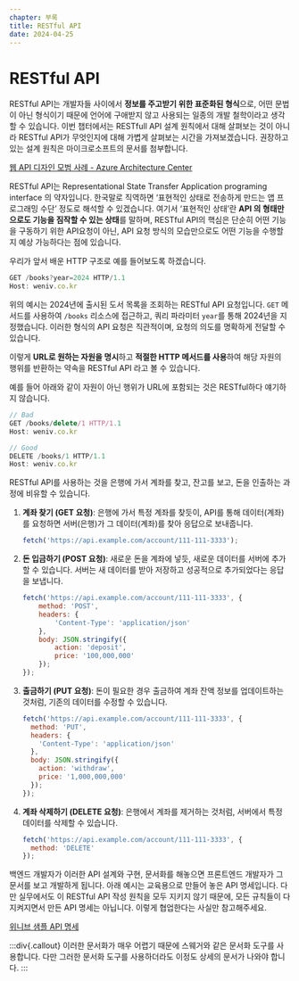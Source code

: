 ```yaml
---
chapter: 부록
title: RESTful API
date: 2024-04-25
---
```

# RESTful API

RESTful API는 개발자들 사이에서 **정보를 주고받기 위한 표준화된 형식**으로, 어떤 문법이 아닌 형식이기 때문에 언어에 구애받지 않고 사용되는 일종의 개발 철학이라고 생각할 수 있습니다. 이번 챕터에서는 RESTfull API 설계 원칙에서 대해 살펴보는 것이 아니라 RESTful API가 무엇인지에 대해 가볍게 살펴보는 시간을 가져보겠습니다. 권장하고 있는 설계 원칙은 마이크로소프트의 문서를 첨부합니다.

[웹 API 디자인 모범 사례 - Azure Architecture Center](https://learn.microsoft.com/ko-kr/azure/architecture/best-practices/api-design)

RESTful API는 Representational State Transfer Application programing interface 의 약자입니다. 한국말로 직역하면 ‘표현적인 상태로 전송하게 만드는 앱 프로그래밍 수단’ 정도로 해석할 수 있겠습니다. 여기서 ‘표현적인 상태’란 **API 의 형태만으로도 기능을 짐작할 수 있는 상태**를 말하며, RESTful API의 핵심은 단순히 어떤 기능을 구동하기 위한 API요청이 아닌, API 요청 방식의 모습만으로도 어떤 기능을 수행할지 예상 가능하다는 점에 있습니다.

우리가 앞서 배운 HTTP 구조로 예를 들어보도록 하겠습니다.

```javascript
GET /books?year=2024 HTTP/1.1
Host: weniv.co.kr
```

위의 예시는 2024년에 출시된 도서 목록을 조회하는 RESTful API 요청입니다. `GET` 메서드를 사용하여 `/books` 리소스에 접근하고, 쿼리 파라미터 `year`를 통해 2024년을 지정했습니다. 이러한 형식의 API 요청은 직관적이며, 요청의 의도를 명확하게 전달할 수 있습니다.

이렇게 **URL로 원하는 자원을 명시**하고 **적절한 HTTP 메서드를 사용**하여 해당 자원의 행위를 반환하는 약속을 RESTful API 라고 볼 수 있습니다.

예를 들어 아래와 같이 자원이 아닌 행위가 URL에 포함되는 것은 RESTful하다 얘기하지 않습니다.

```javascript
// Bad
GET /books/delete/1 HTTP/1.1
Host: weniv.co.kr

// Good
DELETE /books/1 HTTP/1.1
Host: weniv.co.kr
```

RESTful API를 사용하는 것을 은행에 가서 계좌를 찾고, 잔고를 보고, 돈을 인출하는 과정에 비유할 수 있습니다.

1. **계좌 찾기 (GET 요청)**: 은행에 가서 특정 계좌를 찾듯이, API를 통해 데이터(계좌)를 요청하면 서버(은행)가 그 데이터(계좌)를 찾아 응답으로 보내줍니다.
    
    ```jsx
    fetch('https://api.example.com/account/111-111-3333');
    ```
    

2. **돈 입금하기 (POST 요청)**: 새로운 돈을 계좌에 넣듯, 새로운 데이터를 서버에 추가할 수 있습니다. 서버는 새 데이터를 받아 저장하고 성공적으로 추가되었다는 응답을 보냅니다.
    
    ```jsx
    fetch('https://api.example.com/account/111-111-3333', {
    	method: 'POST',
    	headers: {
    		'Content-Type': 'application/json'
    	},
    	body: JSON.stringify({
    		action: 'deposit',
    		price: '100,000,000'
    	});
    });
    ```
    

3. **출금하기 (PUT 요청)**: 돈이 필요한 경우 출금하여 계좌 잔액 정보를 업데이트하는 것처럼, 기존의 데이터를 수정할 수 있습니다.
    
    ```jsx
    fetch('https://api.example.com/account/111-111-3333', {
      method: 'PUT',
      headers: {
        'Content-Type': 'application/json'
      },
      body: JSON.stringify({
        action: 'withdraw',
        price: '1,000,000,000'
      });
    });
    ```
    

4. **계좌 삭제하기 (DELETE 요청)**: 은행에서 계좌를 제거하는 것처럼, 서버에서 특정 데이터를 삭제할 수 있습니다.
    
    ```jsx
    fetch('https://api.example.com/account/111-111-3333', {
      method: 'DELETE'
    });
    ```
    

백엔드 개발자가 이러한 API 설계와 구현, 문서화를 해놓으면 프론트엔드 개발자가 그 문서를 보고 개발하게 됩니다. 아래  예시는 교육용으로 만들어 놓은 API 명세입니다. 다만 실무에서도 이 RESTful API 작성 원칙을 모두 지키지 않기 때문에, 모든 규칙들이 다 지켜지면서 만든 API 명세는 아닙니다. 이렇게 협업한다는 사실만 참고해주세요.

[위니브 샘플 API 명세](https://www.notion.so/API-11ea8a68edcb43cb897cdf6fbd59431d?pvs=21)

:::div{.callout}
이러한 문서화가 매우 어렵기 때문에 스웨거와 같은 문서화 도구를 사용합니다. 다만 그러한 문서화 도구를 사용하더라도 이정도 상세의 문서가 나와야 합니다.
:::
